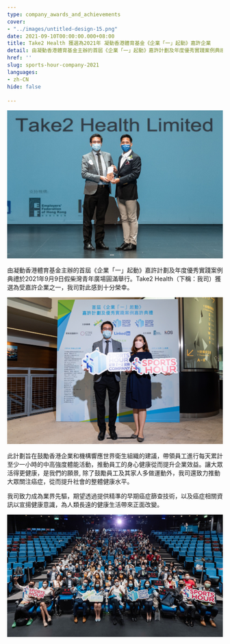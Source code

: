 ```yaml
---
type: company_awards_and_achievements
cover:
- "../images/untitled-design-15.png"
date: 2021-09-10T00:00:00.000+08:00
title: Take2 Health 獲選為2021年 凝動香港體育基金《企業「一」起動》嘉許企業
detail: 由凝動香港體育基金主辦的首屆《企業「一」起動》嘉許計劃及年度優秀實踐案例典禮於2021年9月9日假柴灣青年廣場圓滿舉行。Take2 Health 獲選為受嘉許企業之一，我司對此感到十分榮幸。
href: ''
slug: sports-hour-company-2021
languages:
- zh-CN
hide: false

---
```

![](../images/award1.jpg)

由凝動香港體育基金主辦的首屆《企業「一」起動》嘉許計劃及年度優秀實踐案例典禮於2021年9月9日假柴灣青年廣場圓滿舉行。Take2 Health（下稱：我司）獲選為受嘉許企業之一，我司對此感到十分榮幸。

![](../images/award2.jpg)

此計劃旨在鼓勵香港企業和機構響應世界衛生組織的建議，帶領員工進行每天累計至少一小時的中高強度體能活動，推動員工的身心健康從而提升企業效益。讓大眾活得更健康，是我們的願景, 除了鼓勵員工及其家人多做運動外，我司還致力推動大眾關注癌症，從而提升社會的整體健康水平。

我司致力成為業界先驅，期望透過提供精準的早期癌症篩查技術，以及癌症相關資訊以宣揚健康意識，為人類長遠的健康生活帶來正面改變。

![](../images/award5.jpg)